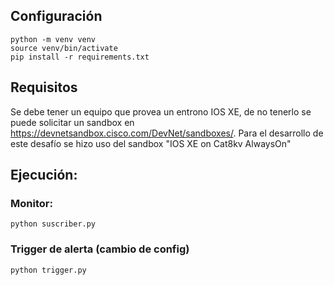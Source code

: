 ## Configuración

```Shell
python -m venv venv
source venv/bin/activate
pip install -r requirements.txt 
```

## Requisitos

Se debe tener un equipo que provea un entrono IOS XE, de no tenerlo se puede 
solicitar un sandbox en 
<https://devnetsandbox.cisco.com/DevNet/sandboxes/>.
Para el desarrollo de este desafío se hizo uso del sandbox 
"IOS XE on Cat8kv AlwaysOn"

## Ejecución:

### Monitor:

```Shell
python suscriber.py
``` 

### Trigger de alerta (cambio de config)

```Shell
python trigger.py 
```


